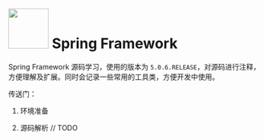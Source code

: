 
# <img src="https://github.com/spring-projects/spring-framework/blob/master/src/docs/asciidoc/images/spring-framework.png" width="80" height="80"> Spring Framework

Spring Framework 源码学习，使用的版本为 `5.0.6.RELEASE`，对源码进行注释，方便理解及扩展。同时会记录一些常用的工具类，方便开发中使用。

传送门：

01. 环境准备



02. 源码解析
// TODO
